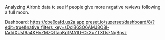 Analyzing Airbnb data to see if people give more negative reviews following a full moon.

Dashboard:
https://cbe9cafd.us2a.app.preset.io/superset/dashboard/8/?edit=true&native_filters_key=sDclB6SQ6AMJ8O8l-lAddXUsf9a4KHvZMzQIltaoKp1MA1U-CkXuZTXDsFNqBpsz